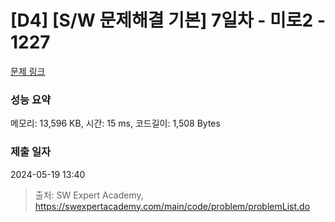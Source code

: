 # [D4] [S/W 문제해결 기본] 7일차 - 미로2 - 1227 

[문제 링크](https://swexpertacademy.com/main/code/problem/problemDetail.do?contestProbId=AV14wL9KAGkCFAYD) 

### 성능 요약

메모리: 13,596 KB, 시간: 15 ms, 코드길이: 1,508 Bytes

### 제출 일자

2024-05-19 13:40



> 출처: SW Expert Academy, https://swexpertacademy.com/main/code/problem/problemList.do